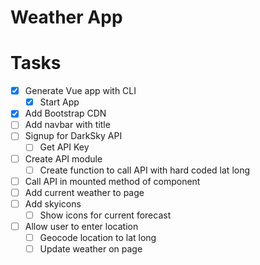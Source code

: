 # Weather App

# Tasks

* [x] Generate Vue app with CLI
  * [x] Start App
* [x] Add Bootstrap CDN
* [ ] Add navbar with title
* [ ] Signup for DarkSky API
  * [ ] Get API Key
* [ ] Create API module
  * [ ] Create function to call API with hard coded lat long
* [ ] Call API in mounted method of component
* [ ] Add current weather to page
* [ ] Add skyicons
  * [ ] Show icons for current forecast
* [ ] Allow user to enter location
  * [ ] Geocode location to lat long
  * [ ] Update weather on page